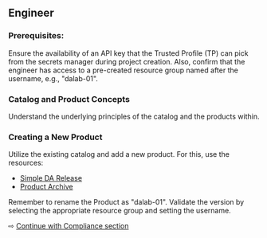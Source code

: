 ## Engineer

### Prerequisites:

Ensure the availability of an API key that the Trusted Profile (TP) can pick from the secrets manager during project creation. Also, confirm that the engineer has access to a pre-created resource group named after the username, e.g., "dalab-01".

### Catalog and Product Concepts

Understand the underlying principles of the catalog and the products within.

### Creating a New Product

Utilize the existing catalog and add a new product. For this, use the resources:

- [Simple DA Release](https://github.com/l2fprod/techxchange-simple-da/releases)
- [Product Archive](https://github.com/l2fprod/techxchange-simple-da/archive/refs/tags/v1.1.0.tar.gz)

Remember to rename the Product as "dalab-01". Validate the version by selecting the appropriate resource group and setting the username.

⇨ [Continue with Compliance section](40-compliance.md)
